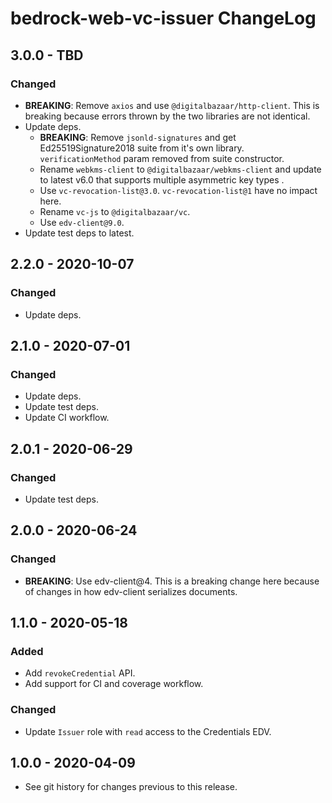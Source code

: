 # bedrock-web-vc-issuer ChangeLog

## 3.0.0 - TBD

### Changed
- **BREAKING**: Remove `axios` and use `@digitalbazaar/http-client`. This is
  breaking because errors thrown by the two libraries are not identical.
- Update deps.
  - **BREAKING**: Remove `jsonld-signatures` and get Ed25519Signature2018 suite
    from it's own library. `verificationMethod` param removed from suite
    constructor.
  - Rename `webkms-client` to `@digitalbazaar/webkms-client` and
    update to latest v6.0 that supports multiple asymmetric key types .
  - Use `vc-revocation-list@3.0`. `vc-revocation-list@1` have no impact here.
  - Rename `vc-js` to `@digitalbazaar/vc`.
  - Use `edv-client@9.0`.
- Update test deps to latest.

## 2.2.0 - 2020-10-07

### Changed
- Update deps.

## 2.1.0 - 2020-07-01

### Changed
- Update deps.
- Update test deps.
- Update CI workflow.

## 2.0.1 - 2020-06-29

### Changed
- Update test deps.

## 2.0.0 - 2020-06-24

### Changed
- **BREAKING**: Use edv-client@4. This is a breaking change here because of
  changes in how edv-client serializes documents.

## 1.1.0 - 2020-05-18

### Added
- Add `revokeCredential` API.
- Add support for CI and coverage workflow.

### Changed
- Update `Issuer` role with `read` access to the Credentials EDV.

## 1.0.0 - 2020-04-09

- See git history for changes previous to this release.
